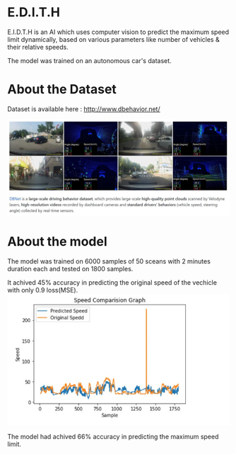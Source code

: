 # E.D.I.T.H
E.I.D.T.H is an AI which uses computer vision to predict the maximum speed limit dynamically, based on various parameters like number of vehicles &amp; their relative speeds.

The model was trained on an autonomous car's dataset.

# About the Dataset
Dataset is available here :
http://www.dbehavior.net/

![alt text](https://github.com/wonderfulvamsi/E.D.I.T.H/blob/master/db.JPG)

# About the model
The model was trained on 6000 samples of 50 sceans with 2 minutes duration each and tested on 1800 samples.

It achived 45% accuracy in predicting the original speed of the vechicle with only 0.9 loss(MSE).
![alt text](https://github.com/wonderfulvamsi/E.D.I.T.H/blob/master/graph.JPG)

The model had achived 66% accuracy in predicting the maximum speed limit.

